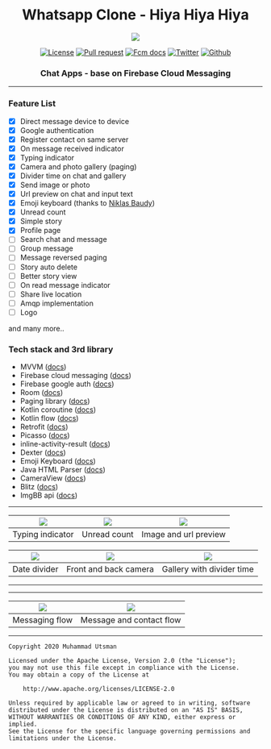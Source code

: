 <h1 align="center">
  Whatsapp Clone - Hiya Hiya Hiya
</h1>

<p align="center">
  <img src="https://i.ibb.co/YdvBMMG/hiya.gif"/>
</p>

<p align="center">
  <a href="LICENSE"><img alt="License" src="https://img.shields.io/badge/License-Apache%202.0-blue.svg"></a>
  <a href="https://github.com/utsmannn/hiya-hiya-hiya/pulls"><img alt="Pull request" src="https://img.shields.io/badge/PRs-welcome-brightgreen.svg?style=flat"></a>
  <a href="https://firebase.google.com/docs/cloud-messaging"><img alt="Fcm docs" src="https://img.shields.io/badge/Firebase-FCM-orange?logo=firebase&style=flat"></a>
  <a href="https://twitter.com/utsmannn"><img alt="Twitter" src="https://img.shields.io/twitter/follow/utsmannn"></a>
  <a href="https://github.com/utsmannn"><img alt="Github" src="https://img.shields.io/github/followers/utsmannn?label=follow&style=social"></a>
  <h3 align="center">Chat Apps - base on Firebase Cloud Messaging</h3>
</p>

---
### Feature List
- [x] Direct message device to device
- [x] Google authentication
- [x] Register contact on same server
- [x] On message received indicator
- [x] Typing indicator
- [x] Camera and photo gallery (paging)
- [x] Divider time on chat and gallery
- [x] Send image or photo
- [x] Url preview on chat and input text
- [x] Emoji keyboard (thanks to [Niklas Baudy](https://github.com/vanniktech/Emoji))
- [x] Unread count
- [x] Simple story
- [x] Profile page
- [ ] Search chat and message
- [ ] Group message
- [ ] Message reversed paging
- [ ] Story auto delete
- [ ] Better story view
- [ ] On read message indicator
- [ ] Share live location
- [ ] Amqp implementation
- [ ] Logo

and many more..

### Tech stack and 3rd library
- MVVM ([docs](https://developer.android.com/jetpack/guide))
- Firebase cloud messaging ([docs](https://firebase.google.com/docs/cloud-messaging))
- Firebase google auth ([docs](https://firebase.google.com/docs/auth/android/google-signin))
- Room ([docs](https://developer.android.com/topic/libraries/architecture/room?gclid=EAIaIQobChMIj9zd-Y-_6wIVF6qWCh1iewBqEAAYASAAEgIKd_D_BwE&gclsrc=aw.ds))
- Paging library ([docs](https://developer.android.com/topic/libraries/architecture/paging))
- Kotlin coroutine ([docs](https://kotlinlang.org/docs/reference/coroutines-overview.html))
- Kotlin flow ([docs](https://kotlinlang.org/docs/reference/coroutines/flow.html))
- Retrofit ([docs](https://square.github.io/retrofit/))
- Picasso ([docs](https://square.github.io/picasso/))
- inline-activity-result ([docs](https://github.com/afollestad/inline-activity-result))
- Dexter ([docs](https://github.com/Karumi/Dexter))
- Emoji Keyboard ([docs](https://github.com/vanniktech/Emoji))
- Java HTML Parser ([docs](https://jsoup.org/))
- CameraView ([docs](https://github.com/natario1/CameraView))
- Blitz ([docs](https://github.com/Perfomer/blitz))
- ImgBB api ([docs](https://api.imgbb.com/))

---
|![](https://i.ibb.co/9twKbBC/typing-2.png)|![](https://i.ibb.co/86vwdnS/Screenshot-2020-08-28-at-10.png)|![](https://i.ibb.co/XyLV27b/Screenshot-2020-08-28-at-10-1.png)|
|--|--|--|
|Typing indicator|Unread count|Image and url preview|


|![](https://i.ibb.co/MCQkKjN/Screenshot-2020-08-28-at-10-2.png)|![](https://i.ibb.co/vx7TXHj/Screenshot-2020-08-28-at-10-3.png)|![](https://i.ibb.co/8dxPYVS/Screenshot-2020-08-28-at-10-4.png)|
|--|--|--|
|Date divider|Front and back camera|Gallery with divider time|
---

---
|![](https://i.ibb.co/2S1zcr8/Screenshot-2020-08-28-at-10-6.png)|![](https://i.ibb.co/vPRRrtt/Screenshot-2020-08-28-at-10-7.png)|
|--|--|
|Messaging flow|Message and contact flow|
---

```
Copyright 2020 Muhammad Utsman

Licensed under the Apache License, Version 2.0 (the "License");
you may not use this file except in compliance with the License.
You may obtain a copy of the License at

    http://www.apache.org/licenses/LICENSE-2.0

Unless required by applicable law or agreed to in writing, software
distributed under the License is distributed on an "AS IS" BASIS,
WITHOUT WARRANTIES OR CONDITIONS OF ANY KIND, either express or implied.
See the License for the specific language governing permissions and
limitations under the License.
```